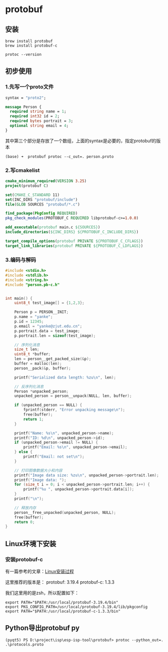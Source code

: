 # protobuf


## 安装

```shell
brew install protobuf
brew install protobuf-c

protoc --version
```

## 初步使用

### 1.先写一个proto文件

```proto
syntax = "proto2";

message Person {
  required string name = 1;
  required int32 id = 2;
  required bytes portrait = 3;
  optional string email = 4;
}
```

其中第三个部分是存放了一个数组，上面的syntax是必要的，指定protobuf的版本

```shell
(base) ➜  protobuf protoc --c_out=. person.proto
```

### 2.写cmakelist
```cmake
cmake_minimum_required(VERSION 3.25)
project(protobuf C)

set(CMAKE_C_STANDARD 11)
set(INC_DIRS "protobuf/include")
file(GLOB SOURCES "protobuf/*.c")

find_package(PkgConfig REQUIRED)
pkg_check_modules(PROTOBUF_C REQUIRED libprotobuf-c>=1.0.0)

add_executable(protobuf main.c ${SOURCES})
include_directories(${INC_DIRS} ${PROTOBUF_C_INCLUDE_DIRS})

target_compile_options(protobuf PRIVATE ${PROTOBUF_C_CFLAGS})
target_link_libraries(protobuf PRIVATE ${PROTOBUF_C_LDFLAGS})
```

### 3.编码与解码
```c
#include <stdio.h>
#include <stdlib.h>
#include <string.h>
#include "person.pb-c.h"


int main() {
    uint8_t test_image[] = {1,2,3};

    Person p = PERSON__INIT;
    p.name = "yanke";
    p.id = 12345;
    p.email = "yanke@zjut.edu.cn";
    p.portrait.data = test_image;
    p.portrait.len = sizeof(test_image);

    // 序列化消息
    size_t len;
    uint8_t *buffer;
    len = person__get_packed_size(&p);
    buffer = malloc(len);
    person__pack(&p, buffer);

    printf("Serialized data length: %zu\n", len);

    // 反序列化消息
    Person *unpacked_person;
    unpacked_person = person__unpack(NULL, len, buffer);

    if (unpacked_person == NULL) {
        fprintf(stderr, "Error unpacking message\n");
        free(buffer);
        return 1;
    }

    printf("Name: %s\n", unpacked_person->name);
    printf("ID: %d\n", unpacked_person->id);
    if (unpacked_person->email != NULL) {
        printf("Email: %s\n", unpacked_person->email);
    } else {
        printf("Email: not set\n");
    }

    // 打印图像数据大小和内容
    printf("Image data size: %zu\n", unpacked_person->portrait.len);
    printf("Image data: ");
    for (size_t i = 0; i < unpacked_person->portrait.len; i++) {
        printf("%u ", unpacked_person->portrait.data[i]);
    }
    printf("\n");

    // 释放内存
    person__free_unpacked(unpacked_person, NULL);
    free(buffer);
    return 0;
}

```


## Linux环境下安装

### 安装protobuf-c

有一篇参考的文章：[Linux安装过程](https://blog.csdn.net/weixin_38331755/article/details/123029555?spm=1001.2101.3001.6650.1&utm_medium=distribute.pc_relevant.none-task-blog-2%7Edefault%7EBlogCommendFromBaidu%7ECtr-1-123029555-blog-115771236.235%5Ev43%5Epc_blog_bottom_relevance_base5&depth_1-utm_source=distribute.pc_relevant.none-task-blog-2%7Edefault%7EBlogCommendFromBaidu%7ECtr-1-123029555-blog-115771236.235%5Ev43%5Epc_blog_bottom_relevance_base5&utm_relevant_index=2)

这里推荐的版本是：
protobuf: 3.19.4
protobuf-c: 1.3.3

我们这里用的是zsh，所以配置如下：

```shell
export PATH="$PATH:/usr/local/protobuf-3.19.4/bin"
export PKG_CONFIG_PATH=/usr/local/protobuf-3.19.4/lib/pkgconfig
export PATH="$PATH:/usr/local/protobuf-c-1.3.3/bin"
```


## Python导出protobuf py

```shell
(pyqt5) PS D:\project\isp\esp-isp-tool\protobuf> protoc --python_out=. .\protocols.proto
```